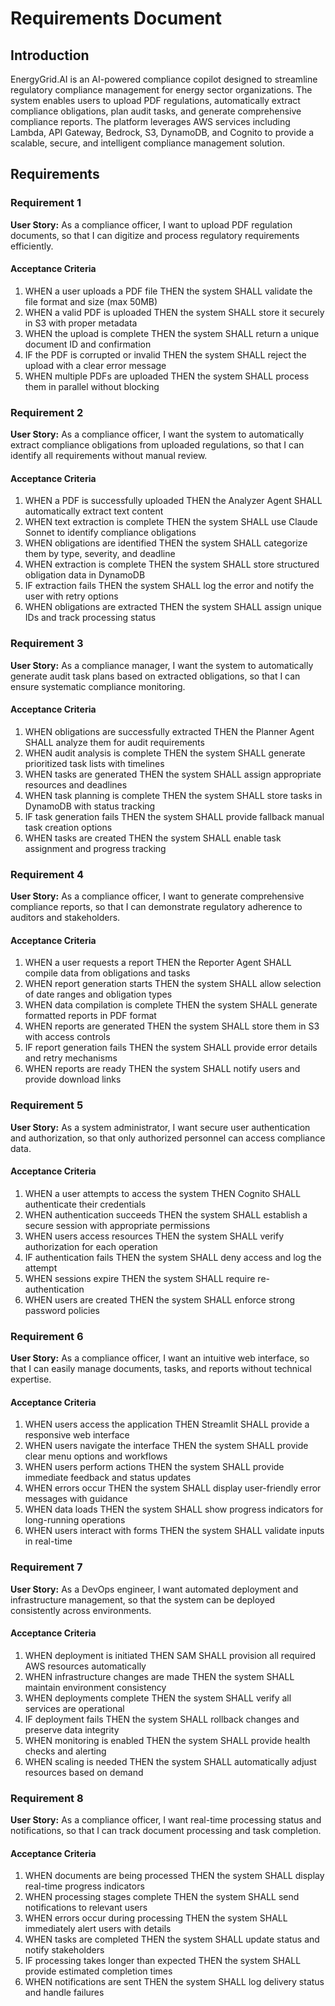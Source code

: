 # Requirements Document

## Introduction

EnergyGrid.AI is an AI-powered compliance copilot designed to streamline regulatory compliance management for energy sector organizations. The system enables users to upload PDF regulations, automatically extract compliance obligations, plan audit tasks, and generate comprehensive compliance reports. The platform leverages AWS services including Lambda, API Gateway, Bedrock, S3, DynamoDB, and Cognito to provide a scalable, secure, and intelligent compliance management solution.

## Requirements

### Requirement 1

**User Story:** As a compliance officer, I want to upload PDF regulation documents, so that I can digitize and process regulatory requirements efficiently.

#### Acceptance Criteria

1. WHEN a user uploads a PDF file THEN the system SHALL validate the file format and size (max 50MB)
2. WHEN a valid PDF is uploaded THEN the system SHALL store it securely in S3 with proper metadata
3. WHEN the upload is complete THEN the system SHALL return a unique document ID and confirmation
4. IF the PDF is corrupted or invalid THEN the system SHALL reject the upload with a clear error message
5. WHEN multiple PDFs are uploaded THEN the system SHALL process them in parallel without blocking

### Requirement 2

**User Story:** As a compliance officer, I want the system to automatically extract compliance obligations from uploaded regulations, so that I can identify all requirements without manual review.

#### Acceptance Criteria

1. WHEN a PDF is successfully uploaded THEN the Analyzer Agent SHALL automatically extract text content
2. WHEN text extraction is complete THEN the system SHALL use Claude Sonnet to identify compliance obligations
3. WHEN obligations are identified THEN the system SHALL categorize them by type, severity, and deadline
4. WHEN extraction is complete THEN the system SHALL store structured obligation data in DynamoDB
5. IF extraction fails THEN the system SHALL log the error and notify the user with retry options
6. WHEN obligations are extracted THEN the system SHALL assign unique IDs and track processing status

### Requirement 3

**User Story:** As a compliance manager, I want the system to automatically generate audit task plans based on extracted obligations, so that I can ensure systematic compliance monitoring.

#### Acceptance Criteria

1. WHEN obligations are successfully extracted THEN the Planner Agent SHALL analyze them for audit requirements
2. WHEN audit analysis is complete THEN the system SHALL generate prioritized task lists with timelines
3. WHEN tasks are generated THEN the system SHALL assign appropriate resources and deadlines
4. WHEN task planning is complete THEN the system SHALL store tasks in DynamoDB with status tracking
5. IF task generation fails THEN the system SHALL provide fallback manual task creation options
6. WHEN tasks are created THEN the system SHALL enable task assignment and progress tracking

### Requirement 4

**User Story:** As a compliance officer, I want to generate comprehensive compliance reports, so that I can demonstrate regulatory adherence to auditors and stakeholders.

#### Acceptance Criteria

1. WHEN a user requests a report THEN the Reporter Agent SHALL compile data from obligations and tasks
2. WHEN report generation starts THEN the system SHALL allow selection of date ranges and obligation types
3. WHEN data compilation is complete THEN the system SHALL generate formatted reports in PDF format
4. WHEN reports are generated THEN the system SHALL store them in S3 with access controls
5. IF report generation fails THEN the system SHALL provide error details and retry mechanisms
6. WHEN reports are ready THEN the system SHALL notify users and provide download links

### Requirement 5

**User Story:** As a system administrator, I want secure user authentication and authorization, so that only authorized personnel can access compliance data.

#### Acceptance Criteria

1. WHEN a user attempts to access the system THEN Cognito SHALL authenticate their credentials
2. WHEN authentication succeeds THEN the system SHALL establish a secure session with appropriate permissions
3. WHEN users access resources THEN the system SHALL verify authorization for each operation
4. IF authentication fails THEN the system SHALL deny access and log the attempt
5. WHEN sessions expire THEN the system SHALL require re-authentication
6. WHEN users are created THEN the system SHALL enforce strong password policies

### Requirement 6

**User Story:** As a compliance officer, I want an intuitive web interface, so that I can easily manage documents, tasks, and reports without technical expertise.

#### Acceptance Criteria

1. WHEN users access the application THEN Streamlit SHALL provide a responsive web interface
2. WHEN users navigate the interface THEN the system SHALL provide clear menu options and workflows
3. WHEN users perform actions THEN the system SHALL provide immediate feedback and status updates
4. WHEN errors occur THEN the system SHALL display user-friendly error messages with guidance
5. WHEN data loads THEN the system SHALL show progress indicators for long-running operations
6. WHEN users interact with forms THEN the system SHALL validate inputs in real-time

### Requirement 7

**User Story:** As a DevOps engineer, I want automated deployment and infrastructure management, so that the system can be deployed consistently across environments.

#### Acceptance Criteria

1. WHEN deployment is initiated THEN SAM SHALL provision all required AWS resources automatically
2. WHEN infrastructure changes are made THEN the system SHALL maintain environment consistency
3. WHEN deployments complete THEN the system SHALL verify all services are operational
4. IF deployment fails THEN the system SHALL rollback changes and preserve data integrity
5. WHEN monitoring is enabled THEN the system SHALL provide health checks and alerting
6. WHEN scaling is needed THEN the system SHALL automatically adjust resources based on demand

### Requirement 8

**User Story:** As a compliance officer, I want real-time processing status and notifications, so that I can track document processing and task completion.

#### Acceptance Criteria

1. WHEN documents are being processed THEN the system SHALL display real-time progress indicators
2. WHEN processing stages complete THEN the system SHALL send notifications to relevant users
3. WHEN errors occur during processing THEN the system SHALL immediately alert users with details
4. WHEN tasks are completed THEN the system SHALL update status and notify stakeholders
5. IF processing takes longer than expected THEN the system SHALL provide estimated completion times
6. WHEN notifications are sent THEN the system SHALL log delivery status and handle failures